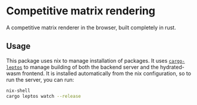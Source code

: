 # Competitive matrix rendering

A competitive matrix renderer in the browser, built completely in rust.

## Usage

This package uses nix to manage installation of packages. It uses [`cargo-leptos`](https://github.com/leptos-rs/cargo-leptos) to manage building of both the backend server and the hydrated-wasm frontend. It is installed automatically from the nix configuration, so to run the server, you can run:
```sh
nix-shell
cargo leptos watch --release
```
